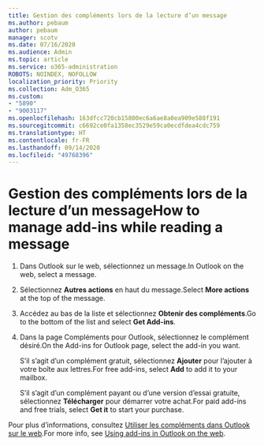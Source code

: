 ```yaml
---
title: Gestion des compléments lors de la lecture d’un message
ms.author: pebaum
author: pebaum
manager: scotv
ms.date: 07/16/2020
ms.audience: Admin
ms.topic: article
ms.service: o365-administration
ROBOTS: NOINDEX, NOFOLLOW
localization_priority: Priority
ms.collection: Adm_O365
ms.custom:
- "5890"
- "9003117"
ms.openlocfilehash: 163dfcc720cb15800ec6a6ae8a0ea909e588f191
ms.sourcegitcommit: c6692ce0fa1358ec3529e59ca0ecdfdea4cdc759
ms.translationtype: HT
ms.contentlocale: fr-FR
ms.lasthandoff: 09/14/2020
ms.locfileid: "49768396"
---
```

# <a name="how-to-manage-add-ins-while-reading-a-message"></a><span data-ttu-id="3cde8-102">Gestion des compléments lors de la lecture d’un message</span><span class="sxs-lookup"><span data-stu-id="3cde8-102">How to manage add-ins while reading a message</span></span>

1. <span data-ttu-id="3cde8-103">Dans Outlook sur le web, sélectionnez un message.</span><span class="sxs-lookup"><span data-stu-id="3cde8-103">In Outlook on the web, select a message.</span></span>
    
2. <span data-ttu-id="3cde8-104">Sélectionnez **Autres actions** en haut du message.</span><span class="sxs-lookup"><span data-stu-id="3cde8-104">Select **More actions** at the top of the message.</span></span>

3. <span data-ttu-id="3cde8-105">Accédez au bas de la liste et sélectionnez **Obtenir des compléments**.</span><span class="sxs-lookup"><span data-stu-id="3cde8-105">Go to the bottom of the list and select **Get Add-ins**.</span></span>
    
4. <span data-ttu-id="3cde8-106">Dans la page Compléments pour Outlook, sélectionnez le complément désiré.</span><span class="sxs-lookup"><span data-stu-id="3cde8-106">On the Add-ins for Outlook page, select the add-in you want.</span></span>
    
    <span data-ttu-id="3cde8-107">S’il s’agit d’un complément gratuit, sélectionnez **Ajouter** pour l’ajouter à votre boîte aux lettres.</span><span class="sxs-lookup"><span data-stu-id="3cde8-107">For free add-ins, select **Add** to add it to your mailbox.</span></span>
    
    <span data-ttu-id="3cde8-108">S’il s’agit d’un complément payant ou d’une version d’essai gratuite, sélectionnez **Télécharger** pour démarrer votre achat.</span><span class="sxs-lookup"><span data-stu-id="3cde8-108">For paid add-ins and free trials, select **Get it** to start your purchase.</span></span>
    
<span data-ttu-id="3cde8-109">Pour plus d’informations, consultez [Utiliser les compléments dans Outlook sur le web](https://support.microsoft.com/office/using-add-ins-in-outlook-on-the-web-8f2ce816-5df4-44a5-958c-f7f9d6dabdce).</span><span class="sxs-lookup"><span data-stu-id="3cde8-109">For more info, see [Using add-ins in Outlook on the web](https://support.microsoft.com/office/using-add-ins-in-outlook-on-the-web-8f2ce816-5df4-44a5-958c-f7f9d6dabdce).</span></span>